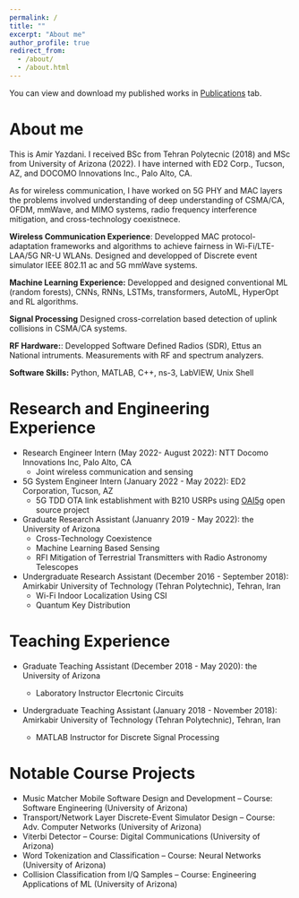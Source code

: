 ```yaml
---
permalink: /
title: ""
excerpt: "About me"
author_profile: true
redirect_from: 
  - /about/
  - /about.html
---
```

You can view and download my published works in [Publications](https://amirhya.github.io/amir.github.io//publications/) tab.

About me
=========
This is Amir Yazdani.  I received BSc from Tehran Polytecnic (2018) and MSc from University of Arizona (2022). I have interned with ED2 Corp., Tucson, AZ, and DOCOMO Innovations Inc., Palo Alto, CA. 

As for wireless communication, I have worked on 5G PHY and MAC layers the problems involved understanding of deep understanding of CSMA/CA, OFDM, mmWave, and MIMO systems, radio frequency interference mitigation, and cross-technology coexistnece. 


**Wireless Communication Experience**: Developped MAC protocol-adaptation frameworks and algorithms to achieve fairness in Wi-Fi/LTE-LAA/5G NR-U WLANs. Designed and developped of Discrete event simulator  IEEE 802.11 ac and 5G mmWave systems.

**Machine Learning Experience:** Developped and designed conventional ML (random forests), CNNs, RNNs, LSTMs, transformers, AutoML, HyperOpt and RL algorithms. 

**Signal Processing** Designed cross-correlation based detection of uplink collisions in CSMA/CA systems. 


**RF Hardware:**: Developped Software Defined Radios (SDR), Ettus an National intruments. Measurements with RF and spectrum analyzers. 

**Software Skills:** Python, MATLAB, C++, ns-3, LabVIEW, Unix Shell




<!--
<div align="center">
<img src="https://amirhya.github.io/amir.github.io//images/profile.jpg">
</div>
<br/>
 -->


Research and Engineering Experience
======
* Research Engineer Intern (May 2022- August 2022): NTT Docomo Innovations Inc, Palo Alto, CA
  * Joint wireless communication and sensing
* 5G System Engineer Intern (January 2022 - May 2022): ED2 Corporation, Tucson, AZ
  * 5G TDD OTA link establishment with B210 USRPs using [OAI5g](https://gitlab.eurecom.fr/oai/openairinterface5g) open source project
* Graduate Research Assistant (Januanry 2019 - May 2022): the University of Arizona
  * Cross-Technology Coexistence 
  * Machine Learning Based Sensing
  * RFI Mitigation of Terrestrial Transmitters with Radio Astronomy Telescopes
* Undergraduate Research Assistant (December 2016 - September 2018): Amirkabir University of Technology (Tehran Polytechnic), Tehran, Iran
  * Wi-Fi Indoor Localization Using CSI
  * Quantum Key Distribution

Teaching Experience
======

* Graduate Teaching Assistant (December 2018 - May 2020): the University of Arizona
  * Laboratory Instructor Elecrtonic Circuits

* Undergraduate Teaching Assistant (January 2018 - November 2018): Amirkabir University of Technology (Tehran Polytechnic), Tehran, Iran
  * MATLAB Instructor for Discrete Signal Processing
  

Notable Course Projects
======
* Music Matcher Mobile Software Design and Development – Course: Software Engineering (University of Arizona)
* Transport/Network Layer Discrete-Event Simulator Design – Course: Adv. Computer Networks (University of Arizona)
* Viterbi Detector – Course: Digital Communications (University of Arizona)
* Word Tokenization and Classification – Course: Neural Networks (University of Arizona)
* Collision Classification from I/Q Samples – Course: Engineering Applications of ML (University of Arizona)




